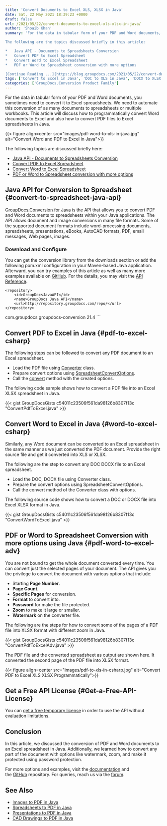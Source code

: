 ```yaml
---
title: 'Convert Documents to Excel XLS, XLSX in Java'
date: Sat, 22 May 2021 18:39:23 +0000
draft: false
url: /2021/05/22/convert-documents-to-excel-xls-xlsx-in-java/
author: 'Shoaib Khan'
summary: 'For the data in tabular form of your PDF and Word documents, you sometimes need to convert it to Excel spreadsheets. We need to automate this conversion of as many documents to spreadsheets or multiple workbooks. This article will discuss how to programmatically convert Word documents to Excel and also how to convert PDF files to Excel spreadsheets in Java.

The following are the topics discussed briefly in this article:

*   Java API - Documents to Spreadsheets Conversion
*   Convert PDF to Excel Spreadsheet
*   Convert Word to Excel Spreadsheet
*   PDF or Word to Spreadsheet conversion with more options

[Continue Reading ...](https://blog.groupdocs.com/2021/05/22/convert-documents-to-excel-xls-xlsx-in-java)'
tags: ['Convert to Excel in Java', 'DOC to XLS in Java', 'DOCX to XLSX in Java', 'PDF to Excel in Java', 'Word to Excel in Java']
categories: ['GroupDocs.Conversion Product Family']
---
```


For the data in tabular form of your PDF and Word documents, you sometimes need to convert it to Excel spreadsheets. We need to automate this conversion of as many documents to spreadsheets or multiple workbooks. This article will discuss how to programmatically convert Word documents to Excel and also how to convert PDF files to Excel spreadsheets in Java.



{{< figure align=center src="images/pdf-word-to-xls-in-java.jpg" alt="Convert Word and PDF to Excel in Java">}}


The following topics are discussed briefly here:

*   [Java API - Documents to Spreadsheets Conversion](#convert-to-spreadsheet-java-api)
*   [Convert PDF to Excel Spreadsheet](#pdf-to-excel-csharp)
*   [Convert Word to Excel Spreadsheet](#word-to-excel-csharp)
*   [PDF or Word to Spreadsheet conversion with more options](#pdf-word-to-excel-adv)

## Java API for Conversion to Spreadsheet {#convert-to-spreadsheet-java-api}

[GroupDocs.Conversion for Java](https://products.groupdocs.com/conversion/net) is the API that allows you to convert PDF and Word documents to spreadsheets within your Java applications. The API allows document and image conversions in many file formats. Some of the supported document formats include word-processing documents, spreadsheets, presentations, eBooks, AutoCAD formats, PDF, email messages, Web pages, images.

### Download and Configure

You can get the conversion library from the downloads section or add the following pom.xml configuration in your Maven-based Java application. Afterward, you can try examples of this article as well as many more examples available on [GitHub](https://github.com/groupdocs-conversion). For the details, you may visit the [API Reference](https://apireference.groupdocs.com/conversion/java).

```
<repository>
	<id>GroupDocsJavaAPI</id>
	<name>GroupDocs Java API</name>
	<url>http://repository.groupdocs.com/repo/</url>
</repository>
``````
<dependency>
        <groupId>com.groupdocs</groupId>
        <artifactId>groupdocs-conversion</artifactId>
        <version>21.4</version> 
</dependency>
```

## Convert PDF to Excel in Java {#pdf-to-excel-csharp}

The following steps can be followed to convert any PDF document to an Excel spreadsheet.

*   Load the PDF file using [Converter](https://apireference.groupdocs.com/java/conversion/com.groupdocs.conversion/Converter) class.
*   Prepare convert options using [SpreadsheetConvertOptions](https://apireference.groupdocs.com/conversion/java/com.groupdocs.conversion.options.convert/SpreadsheetConvertOptions).
*   Call the [convert](https://apireference.groupdocs.com/conversion/java/com.groupdocs.conversion/Converter#convert(java.io.OutputStream,%20com.groupdocs.conversion.contracts.ConvertedDocumentStream,%20com.groupdocs.conversion.options.convert.ConvertOptions)) method with the created options.

The following code sample shows how to convert a PDF file into an Excel XLSX spreadsheet in Java.

{{< gist GroupDocsGists c54011c23506f561da98126b8307f13c "ConvertPdfToExcel.java" >}}

## Convert Word to Excel in Java {#word-to-excel-csharp}

Similarly, any Word document can be converted to an Excel spreadsheet in the same manner as we just converted the PDF document. Provide the right source file and get it converted into XLS or XLSX.

The following are the step to convert any DOC DOCX file to an Excel spreadsheet.

*   Load the DOC, DOCX file using Converter class.
*   Prepare the convert options using SpreadsheetConvertOptions.
*   Call the convert method of the Converter class with options.

The following source code shows how to convert a DOC or DOCX file into Excel XLSX format in Java.

{{< gist GroupDocsGists c54011c23506f561da98126b8307f13c "ConvertWordToExcel.java" >}}

## PDF or Word to Spreadsheet Conversion with more options using Java {#pdf-word-to-excel-adv}

You are not bound to get the whole document converted every time. You can convert just the selected pages of your document. The API gives you the privilege to convert the document with various options that include:

*   Starting **Page Number**.
*   **Page Count**.
*   **Specific Pages** for conversion.
*   **Format** to convert into.
*   **Password** for make the file protected.
*   **Zoom** to make it large or smaller.
*   **Watermark** on the converter file.

The following are the steps for how to convert some of the pages of a PDF file into XLSX format with different zoom in Java.

{{< gist GroupDocsGists c54011c23506f561da98126b8307f13c "ConvertPdfToExcelAdv.java" >}}

The PDF file and the converted spreadsheet as output are shown here. It converted the second page of the PDF file into XLSX format.



{{< figure align=center src="images/pdf-to-xls-in-csharp.jpg" alt="Convert PDF to Excel XLS XLSX Programmatically">}}


## Get a Free API License {#Get-a-Free-API-License}

You can [get a free temporary license](https://purchase.groupdocs.com/temporary-license) in order to use the API without evaluation limitations.

## Conclusion

In this article, we discussed the conversion of PDF and Word documents to an Excel spreadsheet in Java. Additionally, we learned how to convert any part of the document with options like watermark, zoom, and make it protected using password protection.

For more options and examples, visit the [documentation](https://docs.groupdocs.com/conversion) and the [GitHub](https://github.com/groupdocs-conversion) repository. For queries, reach us via the [forum](https://forum.groupdocs.com/).

## See Also

*   [Images to PDF in Java](https://blog.groupdocs.com/2021/04/21/convert-images-to-pdf-in-java/)
*   [Spreadsheets to PDF in Java](https://blog.groupdocs.com/2021/11/21/convert-excel-spreadsheets-to-pdf-in-java/)
*   [Presentations to PDF in Java](https://blog.groupdocs.com/2021/02/15/convert-presentations-odp-pptx-ppt-to-pdf-in-java/)
*   [CAD Drawings to PDF in Java](https://blog.groupdocs.com/2020/10/31/convert-cad-drawings-to-pdf-in-java/)




